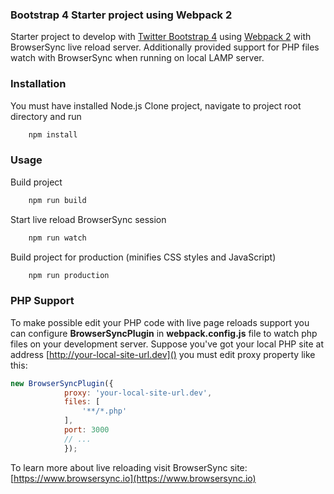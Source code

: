 ### Bootstrap 4 Starter project using Webpack 2

Starter project to develop with [Twitter Bootstrap 4](https://getbootstrap.com/) using [Webpack 2](https://webpack.js.org/) with BrowserSync live reload server.
Additionally provided support for  PHP files watch with BrowserSync when running on local LAMP server. 

### Installation

You must have installed Node.js 
Clone project, navigate to project root directory and run

```bash
    npm install
```
### Usage

Build project
```bash
    npm run build
```

Start live reload BrowserSync session
```bash
    npm run watch
```

Build project for production (minifies CSS styles and JavaScript)
```bash
    npm run production
```

### PHP Support
To make possible edit your PHP code with live page reloads support you can configure __BrowserSyncPlugin__ in __webpack.config.js__ file
to watch php files on your development server. Suppose you've got your local PHP site at address 
[http://your-local-site-url.dev]() you must edit proxy property like this: 

```javascript 1.6
new BrowserSyncPlugin({
            proxy: 'your-local-site-url.dev',
            files: [
                '**/*.php'
            ],
            port: 3000
            // ... 
            });
``` 

To learn more about live reloading visit BrowserSync site: [https://www.browsersync.io](https://www.browsersync.io)
